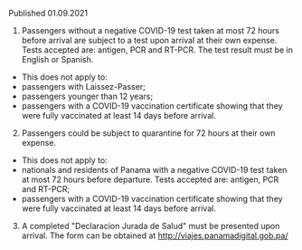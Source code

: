 Published 01.09.2021
1. Passengers without a negative COVID-19 test taken at most 72 hours before arrival are subject to a test upon arrival at their own expense. Tests accepted are: antigen, PCR and RT-PCR. The test result must be in English or Spanish.
- This does not apply to:
- passengers with Laissez-Passer;
- passengers younger than 12 years;
- passengers with a COVID-19 vaccination certificate showing that they were fully vaccinated at least 14 days before arrival.
2. Passengers could be subject to quarantine for 72 hours at their own expense.
- This does not apply to:
- nationals and residents of Panama with a negative COVID-19 test taken at most 72 hours before departure. Tests accepted are: antigen, PCR and RT-PCR;
- passengers with a COVID-19 vaccination certificate showing that they were fully vaccinated at least 14 days before arrival.
3. A completed "Declaracion Jurada de Salud" must be presented upon arrival. The form can be obtained at <a href="http://viajes.panamadigital.gob.pa/">http://viajes.panamadigital.gob.pa/</a> 


